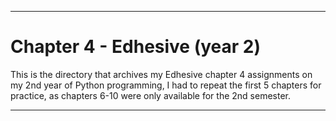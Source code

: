 
***

# Chapter 4 - Edhesive (year 2)

This is the directory that archives my Edhesive chapter 4 assignments on my 2nd year of Python programming, I had to repeat the first 5 chapters for practice, as chapters 6-10 were only available for the 2nd semester.

***
